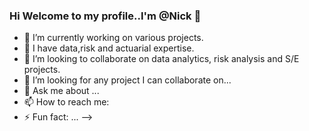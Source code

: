 ### Hi Welcome to my profile..I'm @Nick 👋

- 🔭 I’m currently working on various projects.
- 🌱 I have data,risk and actuarial expertise.
- 👯 I’m looking to collaborate on  data analytics, risk analysis and S/E projects.
- 🤔 I’m looking for any project I can collaborate on...
- 💬 Ask me about ...
- 📫 How to reach me:
- ⚡ Fun fact: ...
-->
